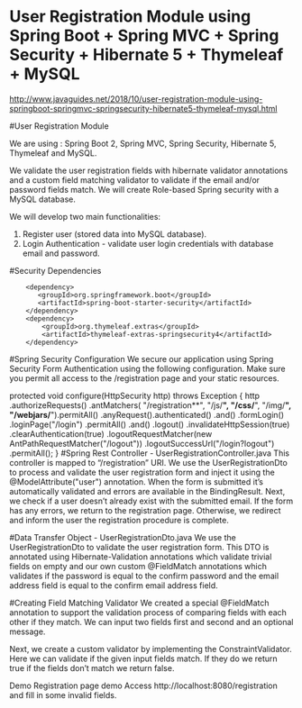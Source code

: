 # User Registration Module using Spring Boot + Spring MVC + Spring Security + Hibernate 5 + Thymeleaf + MySQL
http://www.javaguides.net/2018/10/user-registration-module-using-springboot-springmvc-springsecurity-hibernate5-thymeleaf-mysql.html

#User Registration Module

We are using :
Spring Boot 2, 
Spring MVC, 
Spring Security, 
Hibernate 5, 
Thymeleaf and 
MySQL.

We validate the user registration fields with hibernate validator annotations and a custom field matching validator to validate if the email and/or password fields match. We will create Role-based Spring security with a MySQL database.

We will develop two main functionalities:

1. Register user (stored data into MySQL database).
2. Login Authentication - validate user login credentials with database email and password.

#Security Dependencies

        <dependency>
           <groupId>org.springframework.boot</groupId>
           <artifactId>spring-boot-starter-security</artifactId>
        </dependency>
        <dependency>
            <groupId>org.thymeleaf.extras</groupId>
            <artifactId>thymeleaf-extras-springsecurity4</artifactId>
        </dependency>
#Spring Security Configuration
We secure our application using Spring Security Form Authentication using the following configuration. Make sure you permit all access to the /registration page and your static resources.

 protected void configure(HttpSecurity http) throws Exception {
        http
            .authorizeRequests()
            .antMatchers(
                "/registration**",
                "/js/**",
                "/css/**",
                "/img/**",
                "/webjars/**").permitAll()
            .anyRequest().authenticated()
            .and()
            .formLogin()
            .loginPage("/login")
            .permitAll()
            .and()
            .logout()
            .invalidateHttpSession(true)
            .clearAuthentication(true)
            .logoutRequestMatcher(new AntPathRequestMatcher("/logout"))
            .logoutSuccessUrl("/login?logout")
            .permitAll();
    }
 #Spring Rest Controller - UserRegistrationController.java
This controller is mapped to “/registration” URI. We use the UserRegistrationDto to process and validate the user registration form and inject it using the @ModelAttribute("user") annotation. When the form is submitted it’s automatically validated and errors are available in the BindingResult. Next, we check if a user doesn’t already exist with the submitted email. If the form has any errors, we return to the registration page. Otherwise, we redirect and inform the user the registration procedure is complete.

#Data Transfer Object - UserRegistrationDto.java
We use the UserRegistrationDto to validate the user registration form. This DTO is annotated using Hibernate-Validation annotations which validate trivial fields on empty and our own custom @FieldMatch annotations which validates if the password is equal to the confirm password and the email address field is equal to the confirm email address field.

#Creating Field Matching Validator
We created a special @FieldMatch annotation to support the validation process of comparing fields with each other if they match. We can input two fields first and second and an optional message.

Next, we create a custom validator by implementing the ConstraintValidator. Here we can validate if the given input fields match. If they do we return true if the fields don’t match we return false.

Demo
Registration page demo
Access http://localhost:8080/registration and fill in some invalid fields.


